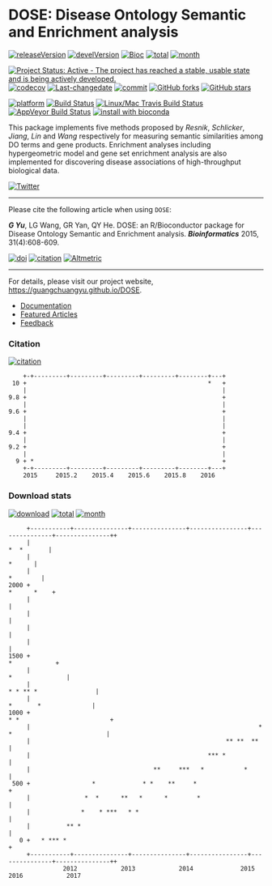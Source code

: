 DOSE: Disease Ontology Semantic and Enrichment analysis
=======================================================

[![releaseVersion](https://img.shields.io/badge/release%20version-2.10.7-green.svg?style=flat)](https://bioconductor.org/packages/DOSE) [![develVersion](https://img.shields.io/badge/devel%20version-3.1.0-green.svg?style=flat)](https://github.com/GuangchuangYu/DOSE) [![Bioc](http://www.bioconductor.org/shields/years-in-bioc/DOSE.svg)](https://www.bioconductor.org/packages/devel/bioc/html/DOSE.html#since) [![total](https://img.shields.io/badge/downloads-47314/total-blue.svg?style=flat)](https://bioconductor.org/packages/stats/bioc/DOSE) [![month](https://img.shields.io/badge/downloads-2034/month-blue.svg?style=flat)](https://bioconductor.org/packages/stats/bioc/DOSE)

[![Project Status: Active - The project has reached a stable, usable state and is being actively developed.](http://www.repostatus.org/badges/latest/active.svg)](http://www.repostatus.org/#active) [![codecov](https://codecov.io/gh/GuangchuangYu/DOSE/branch/master/graph/badge.svg)](https://codecov.io/gh/GuangchuangYu/DOSE/) [![Last-changedate](https://img.shields.io/badge/last%20change-2016--10--18-green.svg)](https://github.com/GuangchuangYu/DOSE/commits/master) [![commit](http://www.bioconductor.org/shields/commits/bioc/DOSE.svg)](https://www.bioconductor.org/packages/devel/bioc/html/DOSE.html#svn_source) [![GitHub forks](https://img.shields.io/github/forks/GuangchuangYu/DOSE.svg)](https://github.com/GuangchuangYu/DOSE/network) [![GitHub stars](https://img.shields.io/github/stars/GuangchuangYu/DOSE.svg)](https://github.com/GuangchuangYu/DOSE/stargazers)

[![platform](http://www.bioconductor.org/shields/availability/devel/DOSE.svg)](https://www.bioconductor.org/packages/devel/bioc/html/DOSE.html#archives) [![Build Status](http://www.bioconductor.org/shields/build/devel/bioc/DOSE.svg)](https://bioconductor.org/checkResults/devel/bioc-LATEST/DOSE/) [![Linux/Mac Travis Build Status](https://img.shields.io/travis/GuangchuangYu/DOSE/master.svg?label=Mac%20OSX%20%26%20Linux)](https://travis-ci.org/GuangchuangYu/DOSE) [![AppVeyor Build Status](https://img.shields.io/appveyor/ci/Guangchuangyu/DOSE/master.svg?label=Windows)](https://ci.appveyor.com/project/GuangchuangYu/DOSE) [![install with bioconda](https://img.shields.io/badge/install%20with-bioconda-green.svg?style=flat)](http://bioconda.github.io/recipes/bioconductor-dose/README.html)

This package implements five methods proposed by *Resnik*, *Schlicker*, *Jiang*, *Lin* and *Wang* respectively for measuring semantic similarities among DO terms and gene products. Enrichment analyses including hypergeometric model and gene set enrichment analysis are also implemented for discovering disease associations of high-throughput biological data.

[![Twitter](https://img.shields.io/twitter/url/https/github.com/GuangchuangYu/DOSE.svg?style=social)](https://twitter.com/intent/tweet?hashtags=DOSE&url=http://bioinformatics.oxfordjournals.org/content/31/4/608)

------------------------------------------------------------------------

Please cite the following article when using `DOSE`:

***G Yu***, LG Wang, GR Yan, QY He. DOSE: an R/Bioconductor package for Disease Ontology Semantic and Enrichment analysis. ***Bioinformatics*** 2015, 31(4):608-609.

[![doi](https://img.shields.io/badge/doi-10.1093/bioinformatics/btu684-green.svg?style=flat)](http://dx.doi.org/10.1093/bioinformatics/btu684) [![citation](https://img.shields.io/badge/cited%20by-19-green.svg?style=flat)](https://scholar.google.com.hk/scholar?oi=bibs&hl=en&cites=16627502277303919270) [![Altmetric](https://img.shields.io/badge/Altmetric-27-green.svg?style=flat)](https://www.altmetric.com/details/2788597)

------------------------------------------------------------------------

For details, please visit our project website, <https://guangchuangyu.github.io/DOSE>.

-   [Documentation](https://guangchuangyu.github.io/DOSE/documentation/)
-   [Featured Articles](https://guangchuangyu.github.io/DOSE/featuredArticles/)
-   [Feedback](https://guangchuangyu.github.io/DOSE/#feedback)

### Citation

[![citation](https://img.shields.io/badge/cited%20by-19-green.svg?style=flat)](https://scholar.google.com.hk/scholar?oi=bibs&hl=en&cites=16627502277303919270)

        +-+---------+---------+---------+---------+--------+---+
     10 +                                                  *   +
        |                                                      |
    9.8 +                                                      +
        |                                                      |
    9.6 +                                                      +
        |                                                      |
        |                                                      |
    9.4 +                                                      +
        |                                                      |
    9.2 +                                                      +
        |                                                      |
      9 + *                                                    +
        +-+---------+---------+---------+---------+--------+---+
        2015     2015.2    2015.4    2015.6    2015.8    2016   

### Download stats

[![download](http://www.bioconductor.org/shields/downloads/DOSE.svg)](https://bioconductor.org/packages/stats/bioc/DOSE/) [![total](https://img.shields.io/badge/downloads-47314/total-blue.svg?style=flat)](https://bioconductor.org/packages/stats/bioc/DOSE) [![month](https://img.shields.io/badge/downloads-2034/month-blue.svg?style=flat)](https://bioconductor.org/packages/stats/bioc/DOSE)

         +-----------+---------------+---------------+----------------+---------------+---------------++
         |                                                                                  *  *       |
         |                                                                                      *      |
         |                                                                                    *        |
    2000 +                                                                                 *      *    +
         |                                                                                             |
         |                                                                                             |
         |                                                                                             |
         |                                                                                             |
    1500 +                                                                                *            +
         |                                                                             *               |
         |                                                                     * * ** *                |
         |                                                                      *       *              |
    1000 +                                                                 * *                         +
         |                                                               *  *                          |
         |                                                      ** **  **                              |
         |                                                 *** *                                       |
         |                                  **     ***   *           *                                 |
     500 +                 *             * *    **     *                                               +
         |               *  *      **   *      *        *                                              |
         |              *    * ***   * *                                                               |
         |          ** *                                                                               |
       0 +   * *** *                                                                                   +
         +-----------+---------------+---------------+----------------+---------------+---------------++
                   2012            2013            2014             2015            2016            2017
